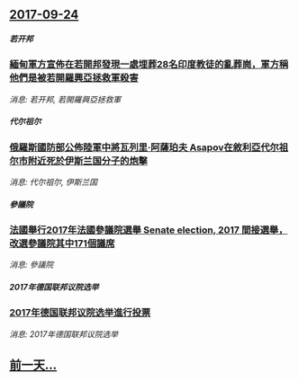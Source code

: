 ## [2017-09-24](/news/2017/09/24/index.md)

##### 若开邦
### [緬甸軍方宣佈在若開邦發現一處埋葬28名印度教徒的亂葬崗，軍方稱他們是被若開羅興亞拯救軍殺害 ](/news/2017/09/24/緬甸軍方宣佈在若開邦發現一處埋葬28名印度教徒的亂葬崗-軍方稱他們是被若開羅興亞拯救軍殺害.md)
_消息: 若开邦, 若開羅興亞拯救軍_

##### 代尔祖尔
### [俄羅斯國防部公佈陸軍中將瓦列里·阿薩珀夫 Asapov在敘利亞代尔祖尔市附近死於伊斯兰国分子的炮擊 ](/news/2017/09/24/俄羅斯國防部公佈陸軍中將瓦列里-阿薩珀夫-Asapov在敘利亞代尔祖尔市附近死於伊斯兰国分子的炮擊.md)
_消息: 代尔祖尔, 伊斯兰国_

##### 參議院
### [法國舉行2017年法國參議院選舉 Senate election, 2017 間接選舉，改選參議院其中171個議席 ](/news/2017/09/24/法國舉行2017年法國參議院選舉-Senate-election-2017-間接選舉-改選參議院其中171個議席.md)
_消息: 參議院_

##### 2017年德国联邦议院选举
### [2017年德国联邦议院选举進行投票 ](/news/2017/09/24/2017年德国联邦议院选举進行投票.md)
_消息: 2017年德国联邦议院选举_

## [前一天...](/news/2017/09/23/index.md)

